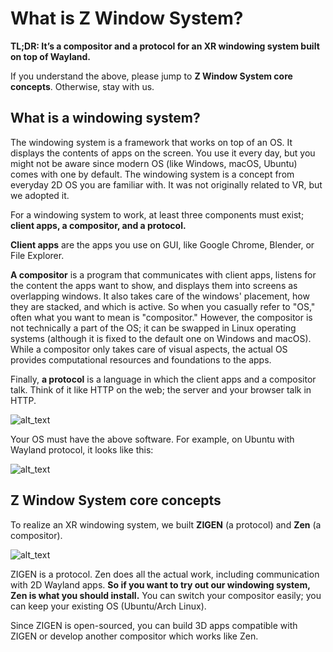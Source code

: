 # What is Z Window System?

**TL;DR: It’s a compositor and a protocol for an XR windowing system built on top of Wayland.**

If you understand the above, please jump to **Z Window System core concepts**. Otherwise, stay with us.


## What is a windowing system?

The windowing system is a framework that works on top of an OS. It displays the contents of apps on the screen. You use it every day, but you might not be aware since modern OS (like Windows, macOS, Ubuntu) comes with one by default. The windowing system is a concept from everyday 2D OS you are familiar with. It was not originally related to VR, but we adopted it.

For a windowing system to work, at least three components must exist; **client apps, a compositor, and a protocol.**

**Client apps** are the apps you use on GUI, like Google Chrome, Blender, or File Explorer.

**A compositor** is a program that communicates with client apps, listens for the content the apps want to show, and displays them into screens as overlapping windows. It also takes care of the windows' placement, how they are stacked, and which is active. So when you casually refer to "OS," often what you want to mean is "compositor." However, the compositor is not technically a part of the OS; it can be swapped in Linux operating systems (although it is fixed to the default one on Windows and macOS). While a compositor only takes care of visual aspects, the actual OS provides computational resources and foundations to the apps.

Finally, **a protocol** is a language in which the client apps and a compositor talk. Think of it like HTTP on the web; the server and your browser talk in HTTP.


![alt_text](image1.png "image_tooltip")


Your OS must have the above software. For example, on Ubuntu with Wayland protocol, it looks like this:

![alt_text](image2.png "image_tooltip")



## Z Window System core concepts

To realize an XR windowing system, we built **ZIGEN** (a protocol) and **Zen** (a compositor).

![alt_text](image3.png "image_tooltip")


ZIGEN is a protocol. Zen does all the actual work, including communication with 2D Wayland apps. **So if you want to try out our windowing system, Zen is what you should install.** You can switch your compositor easily; you can keep your existing OS (Ubuntu/Arch Linux).

Since ZIGEN is open-sourced, you can build 3D apps compatible with ZIGEN or develop another compositor which works like Zen.
